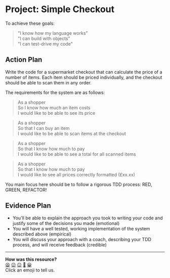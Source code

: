 # Project: Simple Checkout

To achieve these goals:
> "I know how my language works"  
> "I can build with objects"  
> "I can test-drive my code"

## Action Plan
Write the code for a supermarket checkout that can calculate the price of a number of items. Each item should be priced individually, and the checkout should be able to scan them in any order.

The requirements for the system are as follows:

> As a shopper  
> So I know how much an item costs  
> I would like to be able to see its price

> As a shopper  
> So that I can buy an item  
> I would like to be able to scan items at the checkout

> As a shopper  
> So that I know how much to pay  
> I would like to be able to see a total for all scanned items

> As a shopper  
> So that I know how much to pay  
> I would like to see all prices correctly formatted (£xx.xx)

You main focus here should be to follow a rigorous TDD process: RED, GREEN, REFACTOR!

## Evidence Plan
- You'll be able to explain the approach you took to writing your code and justify some of the decisions you made (emotional)
- You will have a well tested, working implementation of the system described above (empirical)
- You will discuss your approach with a coach, describing your TDD process, and will receive feedback (credible)

<!-- BEGIN GENERATED SECTION DO NOT EDIT -->

---

**How was this resource?**  
[😫](https://airtable.com/shrUJ3t7KLMqVRFKR?prefill_Repository=makersacademy/course&prefill_File=tagging/simple_checkout.md&prefill_Sentiment=😫) [😕](https://airtable.com/shrUJ3t7KLMqVRFKR?prefill_Repository=makersacademy/course&prefill_File=tagging/simple_checkout.md&prefill_Sentiment=😕) [😐](https://airtable.com/shrUJ3t7KLMqVRFKR?prefill_Repository=makersacademy/course&prefill_File=tagging/simple_checkout.md&prefill_Sentiment=😐) [🙂](https://airtable.com/shrUJ3t7KLMqVRFKR?prefill_Repository=makersacademy/course&prefill_File=tagging/simple_checkout.md&prefill_Sentiment=🙂) [😀](https://airtable.com/shrUJ3t7KLMqVRFKR?prefill_Repository=makersacademy/course&prefill_File=tagging/simple_checkout.md&prefill_Sentiment=😀)  
Click an emoji to tell us.

<!-- END GENERATED SECTION DO NOT EDIT -->
